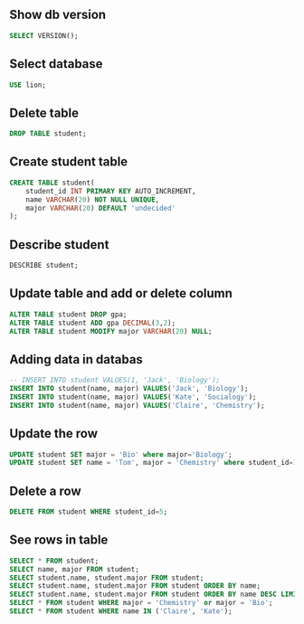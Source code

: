 ﻿## Show db version
```sql
SELECT VERSION();
```

## Select database
```sql
USE lion;
```

## Delete table
```sql
DROP TABLE student;
```

## Create student table
```sql
CREATE TABLE student(
    student_id INT PRIMARY KEY AUTO_INCREMENT,
    name VARCHAR(20) NOT NULL UNIQUE,
    major VARCHAR(20) DEFAULT 'undecided'
);
```

## Describe student
```sql
DESCRIBE student;
```

## Update table and add or delete column
```sql
ALTER TABLE student DROP gpa;
ALTER TABLE student ADD gpa DECIMAL(3,2);
ALTER TABLE student MODIFY major VARCHAR(20) NULL;
```

## Adding data in databas
```sql
-- INSERT INTO student VALUES(1, 'Jack', 'Biology');
INSERT INTO student(name, major) VALUES('Jack', 'Biology');
INSERT INTO student(name, major) VALUES('Kate', 'Socialogy');
INSERT INTO student(name, major) VALUES('Claire', 'Chemistry');
```

## Update the row
```sql
UPDATE student SET major = 'Bio' where major='Biology';
UPDATE student SET name = 'Tom', major = 'Chemistry' where student_id=1;
```

## Delete a row
```sql
DELETE FROM student WHERE student_id=5;
```

## See rows in table
```sql
SELECT * FROM student;
SELECT name, major FROM student;
SELECT student.name, student.major FROM student;
SELECT student.name, student.major FROM student ORDER BY name;
SELECT student.name, student.major FROM student ORDER BY name DESC LIMIT 2;
SELECT * FROM student WHERE major = 'Chemistry' or major = 'Bio';
SELECT * FROM student WHERE name IN ('Claire', 'Kate');
```